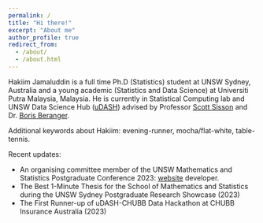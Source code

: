 ```yaml
---
permalink: /
title: "Hi there!"
excerpt: "About me"
author_profile: true
redirect_from: 
  - /about/
  - /about.html
---
```


Hakiim Jamaluddin is a full time Ph.D (Statistics) student at UNSW Sydney, Australia and a young academic (Statistics and Data Science) at Universiti Putra Malaysia, Malaysia. He is currently in Statistical Computing lab and UNSW Data Science Hub ([uDASH](https://www.science.unsw.edu.au/engagement/data-science-hub)) advised by Professor [Scott Sisson](https://web.maths.unsw.edu.au/~scott/Welcome.html) and Dr. [Boris Beranger](https://www.borisberanger.com).


Additional keywords about Hakiim: evening-runner, mocha/flat-white, table-tennis.

Recent updates:
* An organising committee member of the UNSW Mathematics and Statistics Postgraduate Conference 2023: [website](https://unswmathstatspgconf2023.github.io/) developer.
* The Best 1-Minute Thesis for the School of Mathematics and Statistics during the UNSW Sydney Postgraduate Research Showcase (2023)
* The First Runner-up of uDASH-CHUBB Data Hackathon at CHUBB Insurance Australia (2023)
